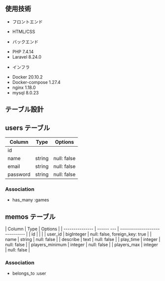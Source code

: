 ## 使用技術
- フロントエンド
* HTML/CSS

- バックエンド
* PHP 7.4.14
* Laravel 8.24.0

- インフラ
* Docker 20.10.2
* Docker-compose 1.27.4
* nginx 1.18.0
* mysql 8.0.23


## テーブル設計

## users テーブル

| Column     | Type   | Options     |
| ---------- | ------ | ----------- |
| id         |        |             |
| name       | string | null: false |
| email      | string | null: false |
| password   | string | null: false |

### Association

- has_many :games

## memos テーブル

| Column          | Type       | Options                        |
| --------------- | ------ --- | ------------------------------ |
| id              |            |                                |
| user_id         | bigInteger | null: false, foreign_key: true |
| name            | string     | null: false                    |
| describe        | text       | null: false                    |
| play_time       | integer    | null: false                    |
| players_minimum | integer    | null: false                    |
| players_max     | integer    | null: false                    |

### Association

- belongs_to :user
